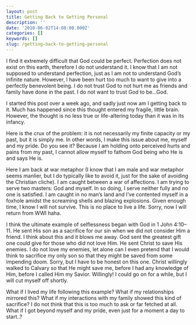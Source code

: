 ```yaml
---
layout: post
title: Getting Back to Getting Personal
description: ''
date: '2010-06-02T14:08:00.000Z'
categories: []
keywords: []
slug: /getting-back-to-getting-personal
---
```


I find it extremely difficult that God could be perfect. Perfection does not exist on this earth, therefore I do not understand it. I know that I am not supposed to understand perfection, just as I am not to understand God’s infinite nature. However, I have been hurt too much to want to give into a perfectly benevolent being. I do not trust God to not hurt me as friends and family have done in the past. I do not want to trust God to be…God.

I started this post over a week ago, and sadly just now am I getting back to it. Much has happened since this thought entered my fragile, little brain. However, the thought is no less true or life-altering today than it was in its infancy.

Here is the crux of the problem: it is not necessarily my finite capacity or my past, but it is simply me. In other words, I make this issue about me, myself and my pride. Do you see it? Because I am holding onto perceived hurts and pains from my past, I cannot allow myself to fathom God being who He is and says He is.

Here I am back at war metaphor (I know that I am male and war metaphor seems manlier, but I do typically like to avoid it, just for the sake of avoiding the Christian cliche). I am caught between a war of affections. I am trying to serve two masters: God and myself. In so doing, I serve neither fully and no one is satisfied. I am caught in no man’s land and I’ve contented myself in a foxhole amidst the screaming shells and blazing explosions. Given enough time, I know I will not survive. This is no place to live a life. Sorry, now I will return from WWI haha.

I think the ultimate example of selflessness began with God in 1 John 4:10–11. He sent His son as a sacrifice for our sin when we did not consider Him a friend. I think about this and it blows me away. God sent the greatest gift one could give for those who did not love Him. He sent Christ to save His enemies. I do not love my enemies, let alone can I even pretend that I would think to sacrifice my only son so that they might be saved from some impending doom. Sorry, but I have to be honest on this one. Christ willingly walked to Calvary so that He might save me, before I had any knowledge of Him, before I called Him my Savior. Willingly! I could go on for a while, but I will cut myself off shortly.

What if I lived my life following this example? What if my relationships mirrored this? What if my interactions with my family showed this kind of sacrifice? I do not think that this is too much to ask or far fetched at all. What if I got beyond myself and my pride, even just for a moment a day to start..?